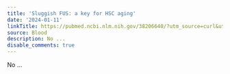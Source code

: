 ```yaml
---
title: 'Sluggish FUS: a key for HSC aging'
date: '2024-01-11'
linkTitle: https://pubmed.ncbi.nlm.nih.gov/38206640/?utm_source=curl&utm_medium=rss&utm_campaign=journals&utm_content=7603509&fc=None&ff=20240112170537&v=2.18.0
source: Blood
description: No ...
disable_comments: true
---
```

No ...